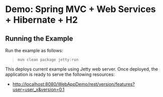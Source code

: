 Demo: Spring MVC + Web Services + Hibernate + H2
===========================================

Running the Example
-------------------

Run the example as follows:

>     mvn clean package jetty:run

This deploys current example using Jetty web server. Once deployed, the application is ready to serve the following resources:

-   <http://localhost:8080/WebAppDemo/rest/version/features?user=user_x&version=0.1>